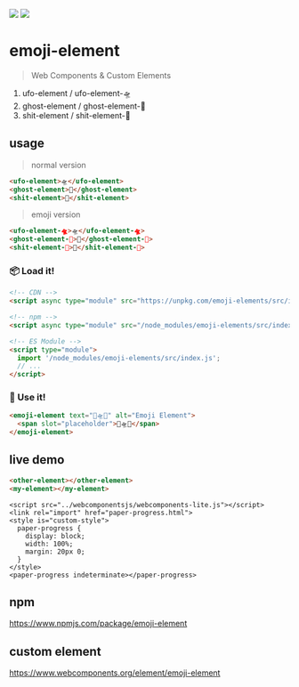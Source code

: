 ![](https://img.shields.io/badge/webcomponents.org-published-blue.svg) [![](https://img.shields.io/badge/webcomponents.org-emoji%20element-deepgreen.svg)](https://www.webcomponents.org/element/emoji-element)

# emoji-element

> Web Components & Custom Elements 

1. ufo-element / ufo-element-🛸
2. ghost-element / ghost-element-👻
3. shit-element / shit-element-💩

## usage

>  normal version

```html
<ufo-element>🛸</ufo-element>
<ghost-element>👻</ghost-element>
<shit-element>💩</shit-element>

```

> emoji version

```html
<ufo-element-🛸>🛸</ufo-element-🛸>
<ghost-element-👻>👻</ghost-element-👻>
<shit-element-💩>💩</shit-element-💩>

```

### 📦 Load it!

```html
<!-- CDN -->
<script async type="module" src="https://unpkg.com/emoji-elements/src/index.js"></script>

<!-- npm -->
<script async type="module" src="/node_modules/emoji-elements/src/index.js"></script>

<!-- ES Module -->
<script type="module">
  import '/node_modules/emoji-elements/src/index.js';
  // ...
</script>

```
### 💪 Use it!

```html
<emoji-element text="👻🛸💩" alt="Emoji Element">
  <span slot="placeholder">👻🛸💩</span>
</emoji-element>

```

## live demo

<!--
```
<custom-element-demo>
  <template>
    <link rel="import" href="my-element.html">
    <link rel="import" href="../other-element/other-element.html">
    <next-code-block></next-code-block>
  </template>
</custom-element-demo>
```
-->

```html
<other-element></other-element>
<my-element></my-element>
```

```code
<script src="../webcomponentsjs/webcomponents-lite.js"></script>
<link rel="import" href="paper-progress.html">
<style is="custom-style">
  paper-progress {
    display: block;
    width: 100%;
    margin: 20px 0;
  }
</style>
<paper-progress indeterminate></paper-progress>
```

## npm

https://www.npmjs.com/package/emoji-element

## custom element

https://www.webcomponents.org/element/emoji-element
